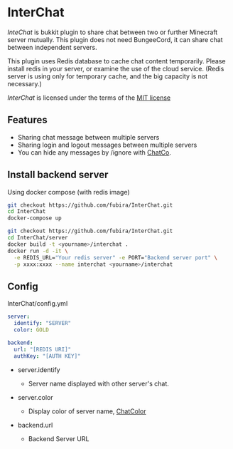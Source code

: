 # InterChat

*InteChat* is bukkit plugin to share chat between two or further Minecraft server mutually. This plugin does not need BungeeCord, it can share chat between independent servers.

This plugin uses Redis database to cache chat content temporarily.
Please install redis in your server, or examine the use of the cloud service.
(Redis server is using only for temporary cache, and the big capacity is not necessary.)

*InterChat* is licensed under the terms of the [MIT license](LICENSE.txt)

## Features

- Sharing chat message between multiple servers
- Sharing login and logout messages between multiple servers
- You can hide any messages by /ignore with [ChatCo](https://www.spigotmc.org/resources/chatco.38986/).

## Install backend server

Using docker compose (with redis image)

``` sh
git checkout https://github.com/fubira/InterChat.git
cd InterChat
docker-compose up
```

``` sh
git checkout https://github.com/fubira/InterChat.git
cd InterChat/server
docker build -t <yourname>/interchat .
docker run -d -it \
  -e REDIS_URL="Your redis server" -e PORT="Backend server port" \
  -p xxxx:xxxx --name interchat <yourname>/interchat
```

## Config

InterChat/config.yml

``` yaml
server:
  identify: "SERVER"
  color: GOLD

backend:
  url: "[REDIS URI]"
  authKey: "[AUTH KEY]"
```

- server.identify
  - Server name displayed with other server's chat.

- server.color
  - Display color of server name, [ChatColor](https://hub.spigotmc.org/javadocs/bukkit/org/bukkit/ChatColor.html)

- backend.url
  - Backend Server URL
